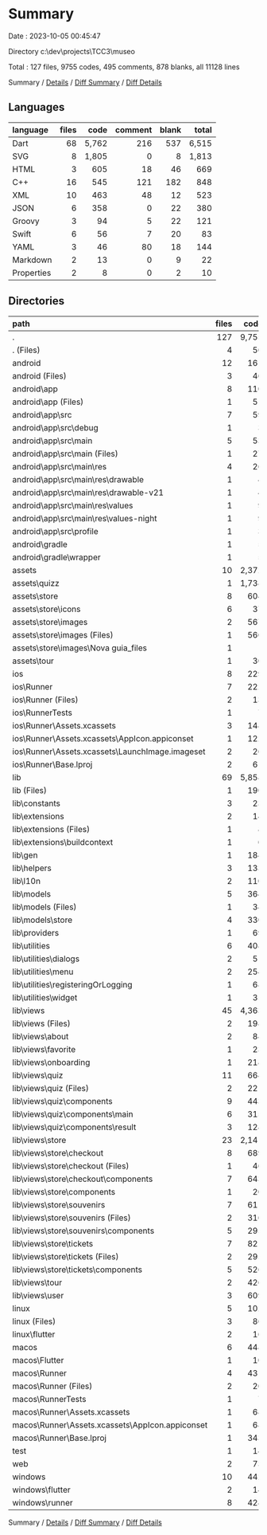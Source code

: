 # Summary

Date : 2023-10-05 00:45:47

Directory c:\\dev\\projects\\TCC3\\museo

Total : 127 files,  9755 codes, 495 comments, 878 blanks, all 11128 lines

Summary / [Details](details.md) / [Diff Summary](diff.md) / [Diff Details](diff-details.md)

## Languages
| language | files | code | comment | blank | total |
| :--- | ---: | ---: | ---: | ---: | ---: |
| Dart | 68 | 5,762 | 216 | 537 | 6,515 |
| SVG | 8 | 1,805 | 0 | 8 | 1,813 |
| HTML | 3 | 605 | 18 | 46 | 669 |
| C++ | 16 | 545 | 121 | 182 | 848 |
| XML | 10 | 463 | 48 | 12 | 523 |
| JSON | 6 | 358 | 0 | 22 | 380 |
| Groovy | 3 | 94 | 5 | 22 | 121 |
| Swift | 6 | 56 | 7 | 20 | 83 |
| YAML | 3 | 46 | 80 | 18 | 144 |
| Markdown | 2 | 13 | 0 | 9 | 22 |
| Properties | 2 | 8 | 0 | 2 | 10 |

## Directories
| path | files | code | comment | blank | total |
| :--- | ---: | ---: | ---: | ---: | ---: |
| . | 127 | 9,755 | 495 | 878 | 11,128 |
| . (Files) | 4 | 56 | 80 | 25 | 161 |
| android | 12 | 161 | 51 | 33 | 245 |
| android (Files) | 3 | 46 | 0 | 11 | 57 |
| android\\app | 8 | 110 | 51 | 21 | 182 |
| android\\app (Files) | 1 | 51 | 5 | 12 | 68 |
| android\\app\\src | 7 | 59 | 46 | 9 | 114 |
| android\\app\\src\\debug | 1 | 3 | 4 | 1 | 8 |
| android\\app\\src\\main | 5 | 53 | 38 | 7 | 98 |
| android\\app\\src\\main (Files) | 1 | 27 | 6 | 1 | 34 |
| android\\app\\src\\main\\res | 4 | 26 | 32 | 6 | 64 |
| android\\app\\src\\main\\res\\drawable | 1 | 4 | 7 | 2 | 13 |
| android\\app\\src\\main\\res\\drawable-v21 | 1 | 4 | 7 | 2 | 13 |
| android\\app\\src\\main\\res\\values | 1 | 9 | 9 | 1 | 19 |
| android\\app\\src\\main\\res\\values-night | 1 | 9 | 9 | 1 | 19 |
| android\\app\\src\\profile | 1 | 3 | 4 | 1 | 8 |
| android\\gradle | 1 | 5 | 0 | 1 | 6 |
| android\\gradle\\wrapper | 1 | 5 | 0 | 1 | 6 |
| assets | 10 | 2,372 | 2 | 48 | 2,422 |
| assets\\quizz | 1 | 1,738 | 0 | 2 | 1,740 |
| assets\\store | 8 | 604 | 2 | 46 | 652 |
| assets\\store\\icons | 6 | 37 | 0 | 6 | 43 |
| assets\\store\\images | 2 | 567 | 2 | 40 | 609 |
| assets\\store\\images (Files) | 1 | 566 | 1 | 39 | 606 |
| assets\\store\\images\\Nova guia_files | 1 | 1 | 1 | 1 | 3 |
| assets\\tour | 1 | 30 | 0 | 0 | 30 |
| ios | 8 | 229 | 4 | 13 | 246 |
| ios\\Runner | 7 | 222 | 2 | 9 | 233 |
| ios\\Runner (Files) | 2 | 13 | 0 | 3 | 16 |
| ios\\RunnerTests | 1 | 7 | 2 | 4 | 13 |
| ios\\Runner\\Assets.xcassets | 3 | 148 | 0 | 4 | 152 |
| ios\\Runner\\Assets.xcassets\\AppIcon.appiconset | 1 | 122 | 0 | 1 | 123 |
| ios\\Runner\\Assets.xcassets\\LaunchImage.imageset | 2 | 26 | 0 | 3 | 29 |
| ios\\Runner\\Base.lproj | 2 | 61 | 2 | 2 | 65 |
| lib | 69 | 5,858 | 206 | 548 | 6,612 |
| lib (Files) | 1 | 190 | 8 | 6 | 204 |
| lib\\constants | 3 | 23 | 0 | 4 | 27 |
| lib\\extensions | 2 | 14 | 0 | 3 | 17 |
| lib\\extensions (Files) | 1 | 8 | 0 | 1 | 9 |
| lib\\extensions\\buildcontext | 1 | 6 | 0 | 2 | 8 |
| lib\\gen | 1 | 184 | 53 | 70 | 307 |
| lib\\helpers | 3 | 133 | 0 | 16 | 149 |
| lib\\l10n | 2 | 110 | 0 | 18 | 128 |
| lib\\models | 5 | 364 | 1 | 35 | 400 |
| lib\\models (Files) | 1 | 34 | 1 | 6 | 41 |
| lib\\models\\store | 4 | 330 | 0 | 29 | 359 |
| lib\\providers | 1 | 69 | 0 | 10 | 79 |
| lib\\utilities | 6 | 408 | 11 | 24 | 443 |
| lib\\utilities\\dialogs | 2 | 51 | 0 | 5 | 56 |
| lib\\utilities\\menu | 2 | 254 | 8 | 8 | 270 |
| lib\\utilities\\registeringOrLogging | 1 | 68 | 3 | 6 | 77 |
| lib\\utilities\\widget | 1 | 35 | 0 | 5 | 40 |
| lib\\views | 45 | 4,363 | 133 | 362 | 4,858 |
| lib\\views (Files) | 2 | 198 | 11 | 6 | 215 |
| lib\\views\\about | 2 | 84 | 0 | 6 | 90 |
| lib\\views\\favorite | 1 | 23 | 0 | 3 | 26 |
| lib\\views\\onboarding | 1 | 218 | 0 | 21 | 239 |
| lib\\views\\quiz | 11 | 664 | 22 | 68 | 754 |
| lib\\views\\quiz (Files) | 2 | 221 | 5 | 27 | 253 |
| lib\\views\\quiz\\components | 9 | 443 | 17 | 41 | 501 |
| lib\\views\\quiz\\components\\main | 6 | 315 | 6 | 30 | 351 |
| lib\\views\\quiz\\components\\result | 3 | 128 | 11 | 11 | 150 |
| lib\\views\\store | 23 | 2,141 | 34 | 191 | 2,366 |
| lib\\views\\store\\checkout | 8 | 689 | 15 | 55 | 759 |
| lib\\views\\store\\checkout (Files) | 1 | 46 | 2 | 4 | 52 |
| lib\\views\\store\\checkout\\components | 7 | 643 | 13 | 51 | 707 |
| lib\\views\\store\\components | 1 | 20 | 0 | 2 | 22 |
| lib\\views\\store\\souvenirs | 7 | 611 | 0 | 50 | 661 |
| lib\\views\\store\\souvenirs (Files) | 2 | 316 | 0 | 26 | 342 |
| lib\\views\\store\\souvenirs\\components | 5 | 295 | 0 | 24 | 319 |
| lib\\views\\store\\tickets | 7 | 821 | 19 | 84 | 924 |
| lib\\views\\store\\tickets (Files) | 2 | 295 | 9 | 28 | 332 |
| lib\\views\\store\\tickets\\components | 5 | 526 | 10 | 56 | 592 |
| lib\\views\\tour | 2 | 426 | 15 | 29 | 470 |
| lib\\views\\user | 3 | 609 | 51 | 38 | 698 |
| linux | 5 | 102 | 27 | 38 | 167 |
| linux (Files) | 3 | 86 | 18 | 27 | 131 |
| linux\\flutter | 2 | 16 | 9 | 11 | 36 |
| macos | 6 | 448 | 5 | 16 | 469 |
| macos\\Flutter | 1 | 10 | 3 | 4 | 17 |
| macos\\Runner | 4 | 431 | 0 | 8 | 439 |
| macos\\Runner (Files) | 2 | 20 | 0 | 6 | 26 |
| macos\\RunnerTests | 1 | 7 | 2 | 4 | 13 |
| macos\\Runner\\Assets.xcassets | 1 | 68 | 0 | 1 | 69 |
| macos\\Runner\\Assets.xcassets\\AppIcon.appiconset | 1 | 68 | 0 | 1 | 69 |
| macos\\Runner\\Base.lproj | 1 | 343 | 0 | 1 | 344 |
| test | 1 | 14 | 10 | 7 | 31 |
| web | 2 | 73 | 16 | 7 | 96 |
| windows | 10 | 442 | 94 | 143 | 679 |
| windows\\flutter | 2 | 14 | 9 | 11 | 34 |
| windows\\runner | 8 | 428 | 85 | 132 | 645 |

Summary / [Details](details.md) / [Diff Summary](diff.md) / [Diff Details](diff-details.md)